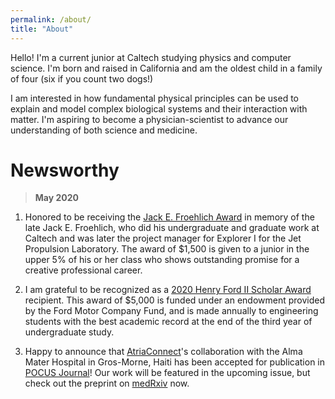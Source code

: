 ```yaml
---
permalink: /about/
title: "About"
---
```


Hello! I'm a current junior at Caltech studying physics and computer science. I'm born and raised in California and am the oldest child in a family of four (six if you count two dogs!)

I am interested in how fundamental physical principles can be used to explain and model complex biological systems and their interaction with matter. I'm aspiring to become a physician-scientist to advance our understanding of both science and medicine.

# Newsworthy
> **May 2020**

  1. Honored to be receiving the [Jack E. Froehlich Award](https://deans.caltech.edu/Grants_Funding/Froehlich) in memory of the late Jack E. Froehlich, who did his undergraduate and graduate work at Caltech and was later the project manager for Explorer I for the Jet Propulsion Laboratory. The award of $1,500 is given to a junior in the upper 5% of his or her class who shows outstanding promise for a creative professional career.

  2. I am grateful to be recognized as a [2020 Henry Ford II Scholar Award](http://eas.caltech.edu/news/1309) recipient. This award of $5,000 is funded under an endowment provided by the Ford Motor Company Fund, and is made annually to engineering students with the best academic record at the end of the third year of undergraduate study.

  3. Happy to announce that [AtriaConnect](https://www.atriaconnect.org/)'s collaboration with the Alma Mater Hospital in Gros-Morne, Haiti has been accepted for publication in [POCUS Journal](https://pocusjournal.com/)! Our work will be featured in the upcoming issue, but check out the preprint on [medRxiv](https://www.medrxiv.org/content/10.1101/2020.05.08.20095760v1) now.

